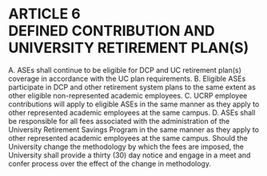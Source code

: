 # ARTICLE 6 <br> DEFINED CONTRIBUTION AND UNIVERSITY RETIREMENT PLAN(S) 

A. ASEs shall continue to be eligible for DCP and UC retirement plan(s) coverage in accordance with the UC plan requirements.
B. Eligible ASEs participate in DCP and other retirement system plans to the same extent as other eligible non-represented academic employees.
C. UCRP employee contributions will apply to eligible ASEs in the same manner as they apply to other represented academic employees at the same campus.
D. ASEs shall be responsible for all fees associated with the administration of the University Retirement Savings Program in the same manner as they apply to other represented academic employees at the same campus. Should the University change the methodology by which the fees are imposed, the University shall provide a thirty (30) day notice and engage in a meet and confer process over the effect of the change in methodology.

